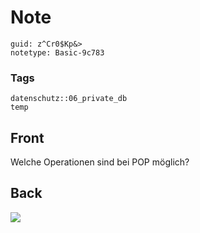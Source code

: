 # Note
```
guid: z^Cr0$Kp&>
notetype: Basic-9c783
```

### Tags
```
datenschutz::06_private_db
temp
```

## Front
Welche Operationen sind bei POP möglich?

## Back
<img src="paste-be28ffc6266528df649613caa2b1e32ba24bf5ad.jpg">
